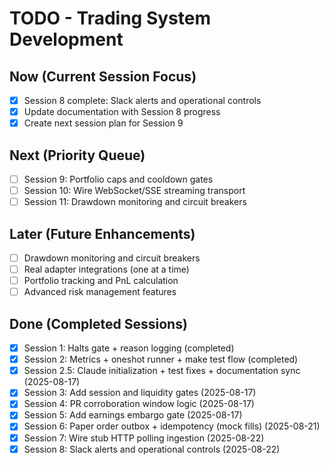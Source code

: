 # TODO - Trading System Development

## Now (Current Session Focus)
- [x] Session 8 complete: Slack alerts and operational controls
- [x] Update documentation with Session 8 progress
- [x] Create next session plan for Session 9

## Next (Priority Queue) 
- [ ] Session 9: Portfolio caps and cooldown gates
- [ ] Session 10: Wire WebSocket/SSE streaming transport
- [ ] Session 11: Drawdown monitoring and circuit breakers

## Later (Future Enhancements)
- [ ] Drawdown monitoring and circuit breakers
- [ ] Real adapter integrations (one at a time)
- [ ] Portfolio tracking and PnL calculation
- [ ] Advanced risk management features

## Done (Completed Sessions)
- [x] Session 1: Halts gate + reason logging (completed)
- [x] Session 2: Metrics + oneshot runner + make test flow (completed)
- [x] Session 2.5: Claude initialization + test fixes + documentation sync (2025-08-17)
- [x] Session 3: Add session and liquidity gates (2025-08-17)
- [x] Session 4: PR corroboration window logic (2025-08-17)
- [x] Session 5: Add earnings embargo gate (2025-08-17)
- [x] Session 6: Paper order outbox + idempotency (mock fills) (2025-08-21)
- [x] Session 7: Wire stub HTTP polling ingestion (2025-08-22)
- [x] Session 8: Slack alerts and operational controls (2025-08-22)
